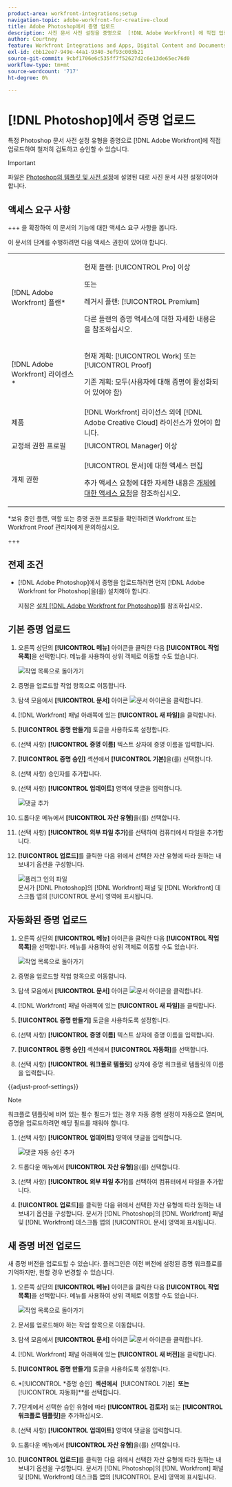 ```yaml
---
product-area: workfront-integrations;setup
navigation-topic: adobe-workfront-for-creative-cloud
title: Adobe Photoshop에서 증명 업로드
description: 사진 문서 사전 설정을 증명으로  [!DNL Adobe Workfront] 에 직접 업로드하여 검토 및 승인할 수 있습니다.
author: Courtney
feature: Workfront Integrations and Apps, Digital Content and Documents
exl-id: cbb12ee7-949e-44a1-9340-3ef93c003b21
source-git-commit: 9cbf1706e6c535ff7f52627d2c6e13de65ec76d0
workflow-type: tm+mt
source-wordcount: '717'
ht-degree: 0%

---
```


# [!DNL Photoshop]에서 증명 업로드

특정 Photoshop 문서 사전 설정 유형을 증명으로 [!DNL Adobe Workfront]에 직접 업로드하여 철저히 검토하고 승인할 수 있습니다.

>[!IMPORTANT]
>
>파일은 [Photoshop의 템플릿 및 사전 설정](https://helpx.adobe.com/photoshop/using/create-documents.html)에 설명된 대로 사진 문서 사전 설정이어야 합니다.



## 액세스 요구 사항

+++ 을 확장하여 이 문서의 기능에 대한 액세스 요구 사항을 봅니다.

이 문서의 단계를 수행하려면 다음 액세스 권한이 있어야 합니다.

<table style="table-layout:auto"> 
 <col> 
 <col> 
 <tbody> 
  <tr> 
   <td role="rowheader">[!DNL Adobe Workfront] 플랜*</td> 
   <td> <p>현재 플랜: [!UICONTROL Pro] 이상</p> <p>또는</p> <p>레거시 플랜: [!UICONTROL Premium]</p> <p>다른 플랜의 증명 액세스에 대한 자세한 내용은 을 참조하십시오.</p> </td> 
  </tr> 
  <tr> 
   <td role="rowheader">[!DNL Adobe Workfront] 라이센스*</td> 
   <td> <p>현재 계획: [!UICONTROL Work] 또는 [!UICONTROL Proof]</p> <p>기존 계획: 모두(사용자에 대해 증명이 활성화되어 있어야 함)</p> </td> 
  </tr> 
  <tr> 
   <td role="rowheader">제품</td> 
   <td>[!DNL Workfront] 라이선스 외에 [!DNL Adobe Creative Cloud] 라이선스가 있어야 합니다.</td> 
  </tr> 
  <tr> 
   <td role="rowheader">교정쇄 권한 프로필 </td> 
   <td>[!UICONTROL Manager] 이상</td> 
  </tr> 
  <tr> 
   <td role="rowheader">개체 권한</td> 
   <td> <p>[!UICONTROL 문서]에 대한 액세스 편집</p> <p>추가 액세스 요청에 대한 자세한 내용은 <a href="../../workfront-basics/grant-and-request-access-to-objects/request-access.md" class="MCXref xref">개체에 대한 액세스 요청</a>을 참조하십시오.</p> </td> 
  </tr> 
 </tbody> 
</table>

&#42;보유 중인 플랜, 역할 또는 증명 권한 프로필을 확인하려면 Workfront 또는 Workfront Proof 관리자에게 문의하십시오.

+++

## 전제 조건

* [!DNL Adobe Photoshop]에서 증명을 업로드하려면 먼저 [!DNL Adobe Workfront for Photoshop]을(를) 설치해야 합니다.

  지침은 [설치 [!DNL Adobe Workfront for Photoshop]](../../workfront-integrations-and-apps/adobe-workfront-for-creative-cloud/wf-cc-install-ps.md)를 참조하십시오.

## 기본 증명 업로드

1. 오른쪽 상단의 **[!UICONTROL 메뉴]** 아이콘을 클릭한 다음 **[!UICONTROL 작업 목록]**&#x200B;을 선택합니다. 메뉴를 사용하여 상위 객체로 이동할 수도 있습니다.

   ![작업 목록으로 돌아가기](assets/go-back-to-work-list-350x314.png)

1. 증명을 업로드할 작업 항목으로 이동합니다.
1. 탐색 모음에서 **[!UICONTROL 문서]** 아이콘 ![문서 아이콘](assets/documents.png)을 클릭합니다.
1. [!DNL Workfront] 패널 아래쪽에 있는 **[!UICONTROL 새 파일]**&#x200B;을 클릭합니다.
1. **[!UICONTROL 증명 만들기]** 토글을 사용하도록 설정합니다.
1. (선택 사항) **[!UICONTROL 증명 이름]** 텍스트 상자에 증명 이름을 입력합니다.
1. **[!UICONTROL 증명 승인]** 섹션에서 **[!UICONTROL 기본]**&#x200B;을(를) 선택합니다.
1. (선택 사항) 승인자를 추가합니다.
1. (선택 사항) **[!UICONTROL 업데이트]** 영역에 댓글을 입력합니다.

   ![댓글 추가](assets/add-comment.png)

1. 드롭다운 메뉴에서 **[!UICONTROL 자산 유형]**&#x200B;을(를) 선택합니다.

1. (선택 사항) **[!UICONTROL 외부 파일 추가]**&#x200B;를 선택하여 컴퓨터에서 파일을 추가합니다.
1. **[!UICONTROL 업로드]**&#x200B;를 클릭한 다음 위에서 선택한 자산 유형에 따라 원하는 내보내기 옵션을 구성합니다.

   ![플러그 인의 파일](assets/plugin-files-350x307.png)\
   문서가 [!DNL Photoshop]의 [!DNL Workfront] 패널 및 [!DNL Workfront] 데스크톱 앱의 [!UICONTROL 문서] 영역에 표시됩니다.


## 자동화된 증명 업로드

1. 오른쪽 상단의 **[!UICONTROL 메뉴]** 아이콘을 클릭한 다음 **[!UICONTROL 작업 목록]**&#x200B;을 선택합니다. 메뉴를 사용하여 상위 객체로 이동할 수도 있습니다.

   ![작업 목록으로 돌아가기](assets/go-back-to-work-list-350x314.png)

1. 증명을 업로드할 작업 항목으로 이동합니다.
1. 탐색 모음에서 **[!UICONTROL 문서]** 아이콘 ![문서 아이콘](assets/documents.png)을 클릭합니다.

1. [!DNL Workfront] 패널 아래쪽에 있는 **[!UICONTROL 새 파일]**&#x200B;을 클릭합니다.
1. **[!UICONTROL 증명 만들기]** 토글을 사용하도록 설정합니다.
1. (선택 사항) **[!UICONTROL 증명 이름]** 텍스트 상자에 증명 이름을 입력합니다.
1. **[!UICONTROL 증명 승인]** 섹션에서 **[!UICONTROL 자동화]**&#x200B;를 선택합니다.
1. (선택 사항) **[!UICONTROL 워크플로 템플릿]** 상자에 증명 워크플로 템플릿의 이름을 입력합니다.

{{adjust-proof-settings}}

>[!NOTE]
>
> 워크플로 템플릿에 비어 있는 필수 필드가 있는 경우 자동 증명 설정이 자동으로 열리며, 증명을 업로드하려면 해당 필드를 채워야 합니다.


1. (선택 사항) **[!UICONTROL 업데이트]** 영역에 댓글을 입력합니다.

   ![댓글 자동 승인 추가](assets/add-comment-automated-approval.png)

1. 드롭다운 메뉴에서 **[!UICONTROL 자산 유형]**&#x200B;을(를) 선택합니다.
1. (선택 사항) **[!UICONTROL 외부 파일 추가]**&#x200B;를 선택하여 컴퓨터에서 파일을 추가합니다.
1. **[!UICONTROL 업로드]**&#x200B;를 클릭한 다음 위에서 선택한 자산 유형에 따라 원하는 내보내기 옵션을 구성합니다.
문서가 [!DNL Photoshop]의 [!DNL Workfront] 패널 및 [!DNL Workfront] 데스크톱 앱의 [!UICONTROL 문서] 영역에 표시됩니다.

## 새 증명 버전 업로드

새 증명 버전을 업로드할 수 있습니다. 플러그인은 이전 버전에 설정된 증명 워크플로를 기억하지만, 원할 경우 변경할 수 있습니다.

1. 오른쪽 상단의 **[!UICONTROL 메뉴]** 아이콘을 클릭한 다음 **[!UICONTROL 작업 목록]**&#x200B;을 선택합니다. 메뉴를 사용하여 상위 객체로 이동할 수도 있습니다.

   ![작업 목록으로 돌아가기](assets/go-back-to-work-list-350x314.png)

1. 문서를 업로드해야 하는 작업 항목으로 이동합니다.
1. 탐색 모음에서 **[!UICONTROL 문서]** 아이콘 ![문서 아이콘](assets/documents.png)을 클릭합니다.

1. [!DNL Workfront] 패널 아래쪽에 있는 **[!UICONTROL 새 버전]**&#x200B;을 클릭합니다.
1. **[!UICONTROL 증명 만들기]** 토글을 사용하도록 설정합니다.

1. *[!UICONTROL *증명 승인] **&#x200B; 섹션에서 &#x200B;** [!UICONTROL 기본] **&#x200B; 또는 &#x200B;** [!UICONTROL 자동화]**&#x200B;를 선택합니다.

1. 7단계에서 선택한 승인 유형에 따라 **[!UICONTROL 검토자]** 또는 **[!UICONTROL 워크플로 템플릿]**&#x200B;을 추가하십시오.

1. (선택 사항) **[!UICONTROL 업데이트]** 영역에 댓글을 입력합니다.
1. 드롭다운 메뉴에서 **[!UICONTROL 자산 유형]**&#x200B;을(를) 선택합니다.
1. **[!UICONTROL 업로드]**&#x200B;를 클릭한 다음 위에서 선택한 자산 유형에 따라 원하는 내보내기 옵션을 구성합니다.
문서가 [!DNL Photoshop]의 [!DNL Workfront] 패널 및 [!DNL Workfront] 데스크톱 앱의 [!UICONTROL 문서] 영역에 표시됩니다.
